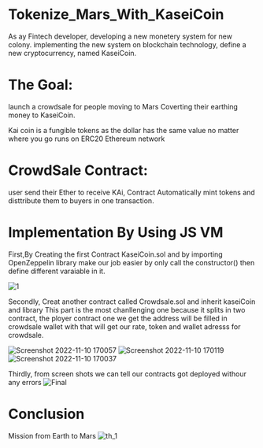 # Tokenize_Mars_With_KaseiCoin

As ay Fintech developer, developing a new monetery system for new colony.
implementing the new system on blockchain technology, define a new cryptocurrency, named KaseiCoin. 

# The Goal:
launch a crowdsale for people moving to Mars
Coverting their earthing money to KaseiCoin.

Kai coin is a fungible tokens as the dollar has the same value no matter where you go runs on ERC20 Ethereum network

# CrowdSale Contract:

user send their Ether to receive KAi, Contract Automatically mint tokens and disttribute them to buyers in one transaction.

# Implementation By Using JS VM
First,By Creating the first Contract KaseiCoin.sol and by importing OpenZeppelin library  make our job easier by only call the constructor()
then define different varaiable in it.

![1](https://user-images.githubusercontent.com/69637182/201227238-9b787b0d-b4fb-4b7c-9e32-29e1c45476ab.png)

Secondly, Creat another contract called Crowdsale.sol and inherit kaseiCoin and library
This part is the most chanllenging one because it splits in two contract, the ployer contract one we get the address will be filled in crowdsale wallet with that will get our rate, token and wallet adresss for crowdsale.

![Screenshot 2022-11-10 170057](https://user-images.githubusercontent.com/69637182/201228565-51c64b3f-0d5d-416c-863c-37d74c51f415.png)
![Screenshot 2022-11-10 170119](https://user-images.githubusercontent.com/69637182/201228579-de8901b6-a4f8-42eb-802f-9137558657d8.png)
![Screenshot 2022-11-10 170037](https://user-images.githubusercontent.com/69637182/201228590-6bc8fb4f-cd91-42e3-bc5f-9b67859c914a.png)

Thirdly, from screen shots we can tell our contracts got deployed withour any errors
![Final](https://user-images.githubusercontent.com/69637182/201229532-66dbadc5-0ea3-43c4-ac83-254039b1cd76.png)

# Conclusion
Mission from Earth to Mars 
![th_1](https://user-images.githubusercontent.com/69637182/201230236-ef7147ff-6bde-4da2-8183-7cf62b2163ba.png)



